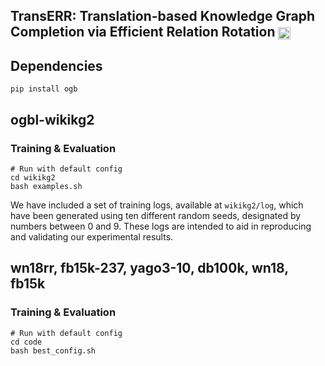## TransERR: Translation-based Knowledge Graph Completion via Efficient Relation Rotation <img src="https://pytorch.org/assets/images/logo-dark.svg" height = "20" align=center />


## Dependencies
```
pip install ogb
```

## ogbl-wikikg2

### Training & Evaluation
```
# Run with default config 
cd wikikg2
bash examples.sh
```
We have included a set of training logs, available at ```wikikg2/log```, which have been generated using ten different random seeds, designated by numbers between 0 and 9. These logs are intended to aid in reproducing and validating our experimental results.


## wn18rr, fb15k-237, yago3-10, db100k, wn18, fb15k

### Training & Evaluation

```
# Run with default config
cd code
bash best_config.sh
```

